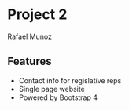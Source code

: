 # Project 2


Rafael Munoz

## Features

* Contact info for regislative reps
* Single page website
* Powered by Bootstrap 4
